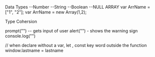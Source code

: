 Data Types
--Number
--String
--Boolean
--NULL
ARRAY
var ArrName = ["1", "2"];
var ArrName = new Array(1,2);

Type Cohersion

prompt("") -- gets input of user
alert("") - shows the warning sign
console.log("")


// when declare without a var, let , const key word outside the function
window.lastname = lastname
